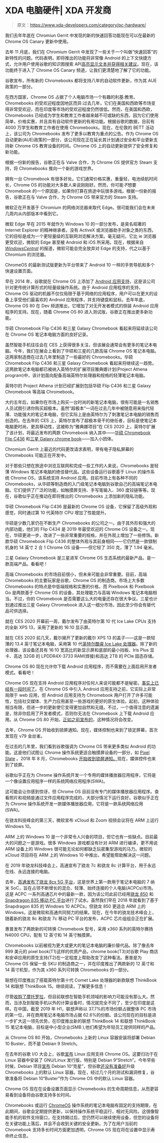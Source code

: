 # XDA 电脑硬件| XDA 开发商

> 原文：<https://www.xda-developers.com/category/pc-hardware/>

[](/quick-answers-chrome-os-available-canary-channel/)

我们去年年底在 Chromiun Gerrit 中发现的新的快速回答功能现在可以在最新的 Chrome OS Canary 更新中使用。

去年 11 月底，我们在 Chromium Gerrit 中发现了一些关于一个叫做“快速回答”的新特性的问题。代码表明，即将推出的功能将非常像 Android 的上下文快捷方式，允许用户使用谷歌的知识图搜索 API[高亮显示文本并获得相关建议](https://www.xda-developers.com/quick-answers-chrome-os-highlighted-text/)。现在，该功能终于进入了 Chrome OS Canary 频道，让我们更清楚地了解了它的功能。

[](/all-new-chromebooks-eight-years-software-updates/)

谷歌宣布，所有新的 Chromebooks 都将支持八年的自动软件更新，作为其 AUE 政策的一部分。

在西方国家，Chrome OS 占据了个人电脑市场一个有趣的利基:教育。Chromebooks 的受欢迎程度因地区而异:过去几年，它们在美国和西欧等市场变得非常受欢迎，而在印度等市场的受欢迎程度仍然很低。然而，在美国和西欧，Chromebooks 已经成为学生和教育工作者越来越不可或缺的东西，因为它们使用简单，价格实惠，并且具有自动软件更新的有用功能。根据谷歌的数据，目前有 4000 万学生和教育工作者在使用 Chromebooks。现在，在伦敦的 BETT 活动上，该公司为 Chromebooks 发布了更多以教育为重点的公告。作为 Chrome OS 自动更新(AUE)政策的一部分，该公司现在正在延长其计划通过安全和平台更新支持新 Chrome OS 教育设备的时间。Chrome OS 上的自动更新提供了安全修复和新功能。

[](/chrome-os-steam-support-chromebooks/)

根据一份新的报告，谷歌正在与 Valve 合作，为 Chrome OS 提供官方 Steam 支持，将 Chromebooks 推向一个新的游戏世界。

拥有一台 Chromebook 有很多好处。它们通常价格实惠，重量轻，电池续航时间长，Chrome OS 的功能对大多数人来说刚刚好。然而，你可能*不*想要 Chromebook 的一个原因是，如果你打算在旅途中玩很多游戏。根据一份新的报告，谷歌正在与 Valve 合作，为 Chrome OS 带来官方的 Steam 支持。

[](/microsoft-chromium-based-browser-replace-edge/)

微软正在开发基于 Chromium 的网络浏览器来取代 Edge。很可能我们会在未来几周内从内部版本中看到它。

微软 Edge 早在 2015 年就作为 Windows 10 的一部分发布，是臭名昭著的 Internet Explorer 的精神继承者。没有 ActiveX 或浏览器助手对象之类的东西，它的目标是成为一个更轻量级的互联网浏览解决方案。毫无疑问，它比 ie 浏览器更受欢迎，微软的 Edge 甚至被 Android 和 iOS 所采用。现在，根据来自 [*WindowsCentral*](https://www.windowscentral.com/microsoft-building-chromium-powered-web-browser-windows-10) 的报道，微软可能会完全放弃对 Edge 的支持，代之以基于 Chromium 的浏览器。

[](/chrome-os-80-introduces-android-10-gesture-navigation/)

ChromeOS 的最新测试版更新为平台带来了 Android 10 一样的手势导航和多个快速设置页面。

早在 2014 年，谷歌就在 Chrome OS 上添加了 [Android 应用支持](https://www.xda-developers.com/chrome-os-android-app-support/)，这是该公司针对更传统计算形式的轻量级操作系统。由于 Android 应用程序的支持，Chrome OS 驱动的机器不仅仅局限于基于网络的应用程序，用户可以在更大的设备上享受他们最喜欢的 Android 应用程序，并支持键盘和鼠标。去年年底，Chrome OS 80 在 Dev 频道推出，它增加了对无开发者模式的侧装 Android 应用程序的支持。现在，随着 Chrome OS 80 进入测试版，谷歌正在推出更多新功能。

[](/asus-chromebook-flip-c436-samsung-galaxy-chromebook-hands-on/)

华硕 Chromebook Flip C436 和三星 Galaxy Chromebook 看起来将延续该公司在 Chrome OS 笔记本电脑方面的良好记录。

虽然智能手机往往会在 CES 上获得很多关注，但该展会通常会有更多的笔记本电脑。今年，我们在展会上看到了华硕和三星的几款高端 Chrome OS 笔记本电脑。这两家制造商在过去几年里制造了一些最好的 Chromebooks。华硕 Chromebook Flip C436 和三星 Galaxy Chromebook 看起来将继续这一趋势。这两款笔记本电脑都已被纳入英特尔的扩展项目雅典娜计划(Project Athena program)中，该计划面向配备高端英特尔处理器和规格的轻薄笔记本电脑。

[](/intel-project-athena-high-end-chromebook-samsung-galaxy-asus-chrome-os/)

英特尔的 Project Athena 计划已经扩展到包括华硕 Flip C436 和三星 Galaxy Chromebook 等高端 Chromebook。

大约五年后，如果你在市场上购买一台时尚的新笔记本电脑，很有可能是一名销售人员试图引诱你购买超极本。虽然“超极本”一词在过去几年中被随意用来指代轻薄、功能强大的笔记本电脑，但它实际上是由英特尔为了刺激笔记本电脑的销售而创造的。在去年的 CES 上，英特尔宣布了超极本骨干的继任者，目标是使笔记本电脑更时尚，更具移动性，这被称为“雅典娜项目”在 CES 2020 上，英特尔扩展了该计划，将最近发布的两款 Chromebook 纳入其中——[华硕 Chromebook Flip C436](https://www.xda-developers.com/tasus-chromebook-flip-c436-10th-gen-i7-processor/) 和[三星 Galaxy chrome book](https://www.xda-developers.com/samsung-galaxy-chromebook-4k-display/)——加入小团体。

[](/chromebooks-privacy-screens-coming-soon/)

Chromium Gerrit 上最近的代码更改请求表明，带有电子隐私屏幕的 Chromebooks 可能正在开发中。

对于那些只想在旅途中浏览互联网和完成一些工作的人来说，Chromebooks 是轻薄 Windows 笔记本电脑的绝佳替代品。这些设备运行谷歌基于 Linux 的操作系统 Chrome OS，该系统支持 Android 应用。目前市场上有各种不同的 Chromebooks，从华硕等制造商的入门级笔记本电脑到谷歌自己的高端笔记本电脑。它们提供了广泛的功能，如触摸屏支持、手写笔输入、360 度铰链等等。现在，谷歌似乎正在推动在即将推出的 Chromebooks 上添加新的隐私功能。

[](/tasus-chromebook-flip-c436-10th-gen-i7-processor/)

华硕 Chromebook Flip C436 是最新的 Chrome OS 设备，它保留了高级外观和感觉，同时通过第 10 代英特尔 CPU 增加了性能提升。

华硕是少数几家仍在不断生产 Chromebooks 的公司之一。由于其外形和强大的内部功能，他们的 Flip C434 是 2019 年最受欢迎的 Chrome OS 设备之一。现在，华硕更进一步，改进了一些非常重要的规格，并在外观上增加了一些修饰。新款华硕 Chromebook Flip C436 的整体外观与其前身相同——它仍然是一款镁制机身的 14 英寸 2 合 1 Chrome OS 设备——但它轻了 350 克，薄了 1.94 毫米。

[](/samsung-galaxy-chromebook-4k-display/)

三星 Galaxy Chromebook 是三星进军 Chrome OS 生态系统的最新产品，是一款高端产品。看看吧！

高端 Chromebooks 的市场目前很小，但未来可能会非常重要。目前，高端 Chromebooks 的主要玩家是谷歌，Chrome OS 的制造商。市场上大多数 Chromebooks 的特点是中低端规格和实惠的价格，而 Pixelbook 和 Pixelbook Go 是两款基于 Chrome OS 的设备，其处理能力与高端 Windows 笔记本电脑相当。不过，你的 Chromebook 是否需要这么大的电量还存在很大争议。三星也计划通过推出三星 Galaxy Chromebook 进入这一细分市场，因此至少你会有替代品可供选择。

[](/dell-xps-13-2020-refresh-10th-gen-intel-ice-lake-chips-ubuntu-based-developer-edition/)

就在 CES 2020 开幕前一周，戴尔发布了由英特尔第 10 代 Ice Lake CPUs 支持的全新 XPS 13，采用了更新的 16:10 显示屏。

就在 CES 2020 前几天，戴尔揭开了更新的戴尔 XPS 13 的盖子——这是一款轻薄的 13.4 英寸笔记本电脑，采用第 10 代[英特尔酷睿 Ice Lake 处理器](https://www.xda-developers.com/intels-ice-lake-architecture-chrome-os/)。除了新的处理器，该设备还具有 16:10 宽高比的新显示屏和底部的最小挡板、Iris Plus 显卡、高达 32GB 的 LPDDR4X-3733 RAM(焊接)和高达 2TB 的 PCIe 固态存储。

[](/chrome-os-80-sideload-android-apps/)

Chrome OS 80 现在允许你下载 Android 应用程序，而不需要在上面启用开发者模式。看看吧！

Chrome OS 现在支持 Android 应用程序对任何人来说可能都不是秘密。[事实上已经有一段时间了](https://www.xda-developers.com/chrome-os-android-app-support/)。在 Chrome OS 中引入 Android 应用支持之前，它实际上非常局限于 web 应用，但 Android 应用支持为 Chromebook 用户打开了许多可能性，包括社交媒体、生产力应用甚至一些游戏的更好的原生体验。起初，这种体验相当有限，但进一步的更新使它变得更加自然和无缝。不过，一个值得注意的遗漏是，除非你启用了开发者模式，否则你无法在 Chromebook 上下载 Android 应用。从 Chrome OS 80 开始，[正如之前宣布的](https://www.xda-developers.com/google-chrome-os-80-easier-android-app-sideload/)，这种情况将会改变。

[](/chrome-os-79-media-controls-lock-screen/)

去年，Chrome OS 开始收到锁屏通知。现在，媒体控制也来到了锁定屏幕，首次发现在 v79 金丝雀。

在过去的几年里，我们看到谷歌强调为 Chrome OS 带来更多类似 Android 的功能。这是他们试图让 Chrome 操作系统更适合触摸屏设备的一部分，如 [Pixel Slate](https://www.xda-developers.com/google-stops-selling-entry-level-pixel-slate-celeron/) 。2018 年 8 月，Chromebooks [开始收到锁屏通知。](https://www.xda-developers.com/chromebooks-lock-screen-notifications/)现在，媒体控件也来到了锁屏。

[](/google-testing-dedicated-media-player-chrome-os/)

谷歌似乎正在为 Chrome 操作系统开发一个专用的媒体播放器应用程序，它将是一个像设置应用程序一样的系统网络应用程序(SWA)。

这可能会让你感到惊讶，但 Chrome OS 目前没有专门的媒体播放器应用程序。查看照片和视频是通过文件应用程序完成的，大部分情况下运行良好。谷歌似乎正在为 Chrome 操作系统开发一款媒体播放器应用，它将是一款系统网络应用(SWA)。

[](/microsoft-xcloud-zoom-video-windows-10-on-arm/)

在骁龙科技峰会的第三天，微软宣布 xCloud 和 Zoom 视频会议将在 ARM 上运行 Windows 10。

ARM 上的 Windows 10 是一个非常令人兴奋的项目，但它也有一些缺点。目前最大的问题之一是游戏。很多 Windows 游戏都没有针对 ARM 进行编译，更不用说 ARM 设备上的 Windows 很可能无论如何都缺乏玩密集型游戏的马力。微软的 xCloud 项目将在 ARM 上的 Windows 10 中推出，希望能帮助解决这一问题。

[](/qualcomm-snapdragon-8c-snapdragon-7c-announced/)

在 2019 年骁龙科技峰会上，高通宣布了骁龙 7c 和骁龙 8c 计算平台，用于永远在线、永远连接的电脑。

去年，[高通发布了骁龙 8cx 5G 平台](https://www.xda-developers.com/qualcomm-snapdragon-8cx-always-on-always-connected-pc/)，这是世界上第一款用于笔记本电脑的 7 纳米 SoC，旨在占领不断增长的混合、轻薄、始终连接的个人电脑(ACPCs)市场。这是 ACPC 一系列高通芯片中的最新一款，因为该公司此前已经用[骁龙 850](https://www.xda-developers.com/qualcomm-snapdragon-850-always-on-windows-10/) 和 [Snapdragon 835 移动 PC 平台](https://www.xda-developers.com/qualcomm-always-connected-platform-news/)进行了试水。虽然我们早在 2018 年就看到了基于 Snapdragon 835 的 Windows 10 ACPCs，但骁龙 850 更适合 ARM 上的 Windows，这是微软和高通共同努力的结果。现在，在今年的骁龙技术峰会上，随着新的骁龙 8c 和骁龙 7c 移动 PC 平台的发布，ACPC 芯片组组合正在扩展。

[](/hp-chromebook-x360-convertible-launched-in-india-in-12-and-14-variants/)

惠普发布了两款新的可转换 Chromebook 型号，采用 x360 系列的英特尔赛扬 N4000 CPU，配有 12 英寸和 14 英寸触摸屏。

Chromebooks 以前被视为更大或更大的笔记本电脑的廉价替代品。除了像去年 999 美元的 pixel book(T1)这样的优质产品，chrome book(T3)对谷歌 Play 商店和安卓应用的原生支持(T2)在一定程度上帮助改变了这种看法。惠普是为 Chrome OS 保留一些 SKU 的制造商之一，并在印度推出了两款新的 12 英寸和 14 英寸机型，作为其 x360 系列可转换 Chromebooks 的一部分。

[](/lenovo-thinkbook-14-15-10th-gen-intel-comet-lake-processor-india-launch/)

联想在印度推出了搭载英特尔第十代 Comet Lake 处理器的新款联想 ThinkBook 14 和联想 ThinkBook 15。继续阅读，了解更多信息！

尽管[收购了摩托罗拉](https://www.xda-developers.com/motorola-lenovo-deal-complete/)，但目前联想在智能手机领域的影响力可能没有那么大。然而，当涉及到智能手机以外的计算设备时，情况就完全不同了，至少在印度是这样。在中国，截至 2019 年 H1，联想声称以 37.7%的市场份额占据整体 PC 市场的第一位，并在商用笔记本电脑市场占据 62.6%的份额。该公司现在的目标是进一步扩大这一领先优势，在印度推出新的联想 ThinkBook 14 和联想 ThinkBook 15 笔记本电脑，目标是中小型企业(SMB ),他们希望为年轻员工提供同样的产品。

[](/chrome-os-80-debian-10-buster-linux-installations/)

从 Chrome OS 80 开始，Chromebooks 上新的 Linux 容器安装将部署 Debian 10 Buster，而不是 Debian 9 Stretch。

在去年的谷歌 I/O 大会上，谷歌[宣布](https://www.xda-developers.com/chrome-os-linux-app-support-google-pixelbook/) Linux 应用支持 Chrome OS。这要归功于在 Linux 容器中安装了 GNU/Linux 发行版，特别是 Debian 9“Stretch”。今年早些时候，Debian 项目[宣布](https://www.debian.org/News/2019/20190706) Debian 10“克星”，但谷歌[还没有准备好](https://bugs.chromium.org/p/chromium/issues/detail?id=930901)升级 Chromebooks 上的默认 Linux 容器。现在，经过几个月的测试和漏洞修复，谷歌准备将 Debian 10“Buster”作为 Chrome OS 中的默认 Linux 容器。

[](/chrome-os-chromebook-end-of-life-info-settings/)

Chrome OS 现在在设备设置页面显示 Chromebooks 的生命周期信息，从而更容易看到设备将由谷歌支持多长时间。

Chromebooks 或运行 [ChromeOS](https://www.xda-developers.com/chrome-os-78-virtual-desk-keyboard-shortcuts-click-to-call/) 操作系统的笔记本电脑有固定的支持期限，在此期间，谷歌会定期提供更新，以保持操作系统平稳运行，相对无风险。这很像智能手机的软件支持窗口，在支持期过后，您仍然可以继续使用设备，但您的设备将在关键功能上落后，并且不会收到关键的安全更新。为了在用户当前的 Chromebook 支持多长时间方面更加透明，Chrome OS 现在将在设置中显示寿命终止信息。